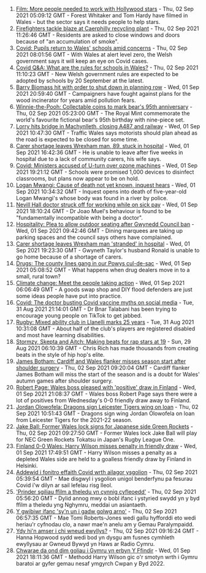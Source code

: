 1. [Film: More people needed to work with Hollywood stars](https://www.bbc.co.uk/news/uk-wales-58409551?at_medium=RSS&at_campaign=KARANGA) - Thu, 02 Sep 2021 05:09:12 GMT - Forest Whitaker and Tom Hardy have filmed in Wales - but the sector says it needs people to help stars.
2. [Firefighters tackle blaze at Caerphilly recycling plant](https://www.bbc.co.uk/news/uk-wales-58422416?at_medium=RSS&at_campaign=KARANGA) - Thu, 02 Sep 2021 11:26:46 GMT - Residents are asked to close windows and doors because of "an accumulation of smoke".
3. [Covid: Pupils return to Wales' schools amid concerns](https://www.bbc.co.uk/news/uk-wales-58413690?at_medium=RSS&at_campaign=KARANGA) - Thu, 02 Sep 2021 08:01:56 GMT - With Wales at alert level zero, the Welsh government says it will keep an eye on Covid cases.
4. [Covid Q&A: What are the rules for schools in Wales?](https://www.bbc.co.uk/news/uk-wales-58420768?at_medium=RSS&at_campaign=KARANGA) - Thu, 02 Sep 2021 11:10:23 GMT - New Welsh government rules are expected to be adopted by schools by 20 September at the latest.
5. [Barry Biomass hit with order to shut down in planning row](https://www.bbc.co.uk/news/uk-wales-58413660?at_medium=RSS&at_campaign=KARANGA) - Wed, 01 Sep 2021 20:59:40 GMT - Campaigners have fought against plans for the wood incinerator for years amid pollution fears.
6. [Winnie-the-Pooh: Collectable coins to mark bear's 95th anniversary](https://www.bbc.co.uk/news/uk-wales-58410507?at_medium=RSS&at_campaign=KARANGA) - Thu, 02 Sep 2021 05:23:00 GMT - The Royal Mint commemorate the world's favourite fictional bear's 95th birthday with nine-piece set.
7. [Lorry hits bridge in Machynlleth, closing A487 and railway](https://www.bbc.co.uk/news/uk-wales-58406885?at_medium=RSS&at_campaign=KARANGA) - Wed, 01 Sep 2021 10:47:30 GMT - Traffic Wales says motorists should plan ahead as the road is expected to be closed for some time.
8. [Carer shortage leaves Wrexham man, 89, stuck in hospital](https://www.bbc.co.uk/news/uk-wales-58413657?at_medium=RSS&at_campaign=KARANGA) - Wed, 01 Sep 2021 16:42:36 GMT - He is unable to leave after five weeks in hospital due to a lack of community carers, his wife says.
9. [Covid: Ministers accused of U-turn over ozone machines](https://www.bbc.co.uk/news/uk-wales-politics-58410956?at_medium=RSS&at_campaign=KARANGA) - Wed, 01 Sep 2021 19:21:12 GMT - Schools were promised 1,000 devices to disinfect classrooms, but plans now appear to be on hold.
10. [Logan Mwangi: Cause of death not yet known, inquest hears](https://www.bbc.co.uk/news/uk-wales-58409382?at_medium=RSS&at_campaign=KARANGA) - Wed, 01 Sep 2021 10:34:32 GMT - Inquest opens into death of five-year-old Logan Mwangi's whose body was found in a river by police.
11. [Nevill Hall doctor struck off for working while on sick pay](https://www.bbc.co.uk/news/uk-wales-58406887?at_medium=RSS&at_campaign=KARANGA) - Wed, 01 Sep 2021 18:10:24 GMT - Dr Joao Muel's behaviour is found to be "fundamentally incompatible with being a doctor".
12. [Hospitality: Plea to allow outdoor seating after Gwynedd Council ban](https://www.bbc.co.uk/news/uk-wales-58402361?at_medium=RSS&at_campaign=KARANGA) - Wed, 01 Sep 2021 09:42:46 GMT - Dining marquees are taking up parking spaces and the council says others have complained.
13. [Carer shortage leaves Wrexham man 'stranded' in hospital](https://www.bbc.co.uk/news/uk-wales-58416257?at_medium=RSS&at_campaign=KARANGA) - Wed, 01 Sep 2021 19:23:30 GMT - Gwyneth Taylor's husband Ronald is unable to go home because of a shortage of carers.
14. [Drugs: The county lines gang in our Powys cul-de-sac](https://www.bbc.co.uk/news/uk-wales-58399117?at_medium=RSS&at_campaign=KARANGA) - Wed, 01 Sep 2021 05:08:52 GMT - What happens when drug dealers move in to a small, rural town?
15. [Climate change: Meet the people taking action](https://www.bbc.co.uk/news/uk-wales-58399174?at_medium=RSS&at_campaign=KARANGA) - Wed, 01 Sep 2021 06:06:49 GMT - A goods swap shop and DIY flood defenders are just some ideas people have put into practice.
16. [Covid: The doctor busting Covid vaccine myths on social media](https://www.bbc.co.uk/news/uk-wales-58400711?at_medium=RSS&at_campaign=KARANGA) - Tue, 31 Aug 2021 21:14:01 GMT - Dr Bnar Talabani has been trying to encourage young people on TikTok to get jabbed.
17. [Rugby: Mixed ability club in Llanelli marks 25 years](https://www.bbc.co.uk/news/uk-wales-58396068?at_medium=RSS&at_campaign=KARANGA) - Tue, 31 Aug 2021 10:31:08 GMT - About half of the club's players are registered disabled and most have learning disabilities.
18. [Stormzy, Skepta and Aitch: Making beats for rap stars at 19](https://www.bbc.co.uk/news/uk-wales-58355499?at_medium=RSS&at_campaign=KARANGA) - Sun, 29 Aug 2021 06:10:39 GMT - Chris Rich has made thousands from creating beats in the style of hip hop's elite.
19. [James Botham: Cardiff and Wales flanker misses season start after shoulder surgery](https://www.bbc.co.uk/sport/rugby-union/58420973?at_medium=RSS&at_campaign=KARANGA) - Thu, 02 Sep 2021 09:20:04 GMT - Cardiff flanker James Botham will miss the start of the season and is a doubt for Wales' autumn games after shoulder surgery.
20. [Robert Page: Wales boss pleased with 'positive' draw in Finland](https://www.bbc.co.uk/sport/av/football/58416758?at_medium=RSS&at_campaign=KARANGA) - Wed, 01 Sep 2021 21:08:37 GMT - Wales boss Robert Page says there were a lot of positives from Wednesday's 0-0 friendly draw away to Finland.
21. [Jordan Olowofela: Dragons sign Leicester Tigers wing on loan](https://www.bbc.co.uk/sport/rugby-union/58421498?at_medium=RSS&at_campaign=KARANGA) - Thu, 02 Sep 2021 10:51:43 GMT - Dragons sign wing Jordan Olowofela on loan from Leicester Tigers for the 2021-22 season.
22. [Jake Ball: Former Wales lock signs for Japanese side Green Rockets](https://www.bbc.co.uk/sport/rugby-union/58418789?at_medium=RSS&at_campaign=KARANGA) - Thu, 02 Sep 2021 09:27:50 GMT - Former Wales lock Jake Ball will play for NEC Green Rockets Tokatsu in Japan's Rugby League One.
23. [Finland 0-0 Wales: Harry Wilson misses penalty in friendly draw](https://www.bbc.co.uk/sport/football/58325438?at_medium=RSS&at_campaign=KARANGA) - Wed, 01 Sep 2021 17:49:51 GMT - Harry Wilson misses a penalty as a depleted Wales side are held to a goalless friendly draw by Finland in Helsinki.
24. [Addewid i fonitro effaith Covid wrth ailagor ysgolion](https://www.bbc.co.uk/newyddion/58415169?at_medium=RSS&at_campaign=KARANGA) - Thu, 02 Sep 2021 05:39:54 GMT - Mae disgwyl i ysgolion unigol benderfynu pa fesurau Covid i'w dilyn ar sail lefelau risg lleol.
25. ['Prinder sgiliau ffilm a theledu yn cynnig cyfleoedd'](https://www.bbc.co.uk/newyddion/58411190?at_medium=RSS&at_campaign=KARANGA) - Thu, 02 Sep 2021 05:56:20 GMT - Dylid annog mwy o bobl ifanc i ystyried swydd yn y byd ffilm a theledu yng Nghymru, meddai un asiantaeth.
26. [Y gwibiwr ifanc 'sy'n un i gadw golwg arno'](https://www.bbc.co.uk/newyddion/58415170?at_medium=RSS&at_campaign=KARANGA) - Thu, 02 Sep 2021 06:57:35 GMT - Mae Tomi Roberts-Jones wedi gallu hyfforddi eto wedi heriau'r cyfnodau clo, a nawr mae'n anelu am y Gemau Paralympaidd.
27. [Ydy hi'n amser i chi wneud ewyllys?](https://www.bbc.co.uk/newyddion/58395303?at_medium=RSS&at_campaign=KARANGA) - Thu, 02 Sep 2021 09:16:24 GMT - Hanna Hopwood sydd wedi bod yn dysgu am fusnes cymhleth ewyllysau ar Gwneud Bywyd yn Haws ar Radio Cymru.
28. [Chwarae da ond dim goliau i Gymru yn erbyn Y Ffindir](https://www.bbc.co.uk/newyddion/58415167?at_medium=RSS&at_campaign=KARANGA) - Wed, 01 Sep 2021 18:11:36 GMT - Methodd Harry Wilson gic o'r smotyn wrth i Gymru baratoi ar gyfer gemau nesaf ymgyrch Cwpan y Byd 2022.
